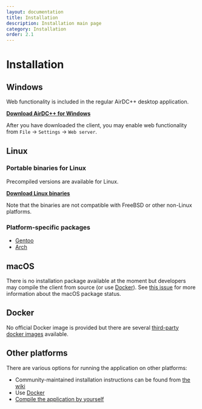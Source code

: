 ```yaml
---
layout: documentation
title: Installation
description: Installation main page
category: Installation
order: 2.1
---
```


# Installation

## Windows

Web functionality is included in the regular AirDC++ desktop application.

**[Download AirDC++ for Windows](https://github.com/airdcpp/airdcpp-windows/releases)**

After you have downloaded the client, you may enable web functionality from `File` -> `Settings` -> `Web server`.

## Linux

### Portable binaries for Linux

Precompiled versions are available for Linux.

**[Download Linux binaries](/docs/installation/linux-binaries.html)**

Note that the binaries are not compatible with FreeBSD or other non-Linux platforms.


### Platform-specific packages

- [Gentoo](https://packages.gentoo.org/packages/net-p2p/airdcpp-webclient)
- [Arch](https://aur.archlinux.org/packages/airdcpp-webclient/)

## macOS

There is no installation package available at the moment but developers may compile the client from source (or use [Docker](#docker)). See [this issue](https://github.com/airdcpp-web/airdcpp-webclient/issues/37) for more information about the macOS package status.

## Docker

No official Docker image is provided but there are several [third-party docker images](https://hub.docker.com/search/?isAutomated=0&isOfficial=0&page=1&pullCount=0&q=airdcpp&starCount=0) available.

## Other platforms

There are various options for running the application on other platforms:

- Community-maintained installation instructions can be found from [the wiki](https://github.com/airdcpp-web/airdcpp-webclient/wiki)
- Use [Docker](#docker)
- [Compile the application by yourself](/docs/installation/compiling.html)
